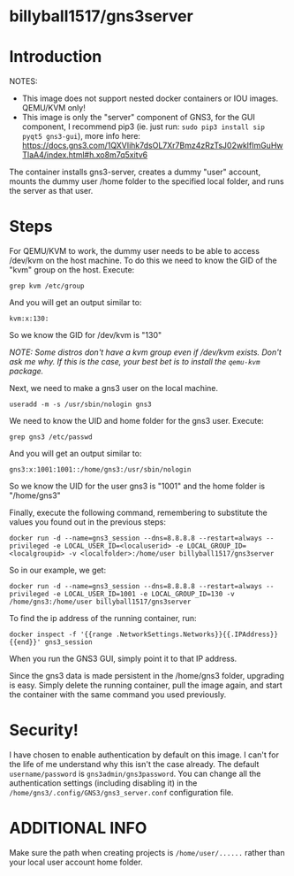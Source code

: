 # billyball1517/gns3server
# Introduction

NOTES:

- This image does not support nested docker containers or IOU images. QEMU/KVM only!
- This image is only the "server" component of GNS3, for the GUI component, I recommend pip3 (ie. just run: `sudo pip3 install sip pyqt5 gns3-gui`), more info here: https://docs.gns3.com/1QXVIihk7dsOL7Xr7Bmz4zRzTsJ02wklfImGuHwTlaA4/index.html#h.xo8m7q5xitv6

The container installs gns3-server, creates a dummy "user" account, mounts the dummy user /home folder to the specified local folder, and runs the server as that user.

# Steps

For QEMU/KVM to work, the dummy user needs to be able to access /dev/kvm on the host machine. To do this we need to know the GID of the "kvm" group on the host. Execute:

`grep kvm /etc/group`

And you will get an output similar to:

`kvm:x:130:`

So we know the GID for /dev/kvm is "130"

*NOTE: Some distros don't have a kvm group even if /dev/kvm exists. Don't ask me why. If this is the case, your best bet is to install the `qemu-kvm` package.*

Next, we need to make a gns3 user on the local machine.

`useradd -m -s /usr/sbin/nologin gns3`

We need to know the UID and home folder for the gns3 user. Execute:

`grep gns3 /etc/passwd`

And you will get an output similar to:

`gns3:x:1001:1001::/home/gns3:/usr/sbin/nologin`

So we know the UID for the user gns3 is "1001" and the home folder is "/home/gns3"

Finally, execute the following command, remembering to substitute the values you found out in the previous steps:

`docker run -d --name=gns3_session --dns=8.8.8.8 --restart=always --privileged -e LOCAL_USER_ID=<localuserid> -e LOCAL_GROUP_ID=<localgroupid> -v <localfolder>:/home/user billyball1517/gns3server`

So in our example, we get:

`docker run -d --name=gns3_session --dns=8.8.8.8 --restart=always --privileged -e LOCAL_USER_ID=1001 -e LOCAL_GROUP_ID=130 -v /home/gns3:/home/user billyball1517/gns3server`

To find the ip address of the running container, run:

`docker inspect -f '{{range .NetworkSettings.Networks}}{{.IPAddress}}{{end}}' gns3_session`

When you run the GNS3 GUI, simply point it to that IP address.

Since the gns3 data is made persistent in the /home/gns3 folder, upgrading is easy. Simply delete the running container, pull the image again, and start the container with the same command you used previously.

# Security!

I have chosen to enable authentication by default on this image. I can't for the life of me understand why this isn't the case already. The default `username/password` is `gns3admin/gns3password`. You can change all the authentication settings (including disabling it) in the `/home/gns3/.config/GNS3/gns3_server.conf` configuration file.

# ADDITIONAL INFO

Make sure the path when creating projects is `/home/user/......`  rather than your local user account home folder.
